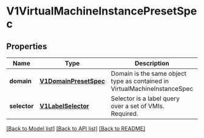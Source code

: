 # V1VirtualMachineInstancePresetSpec

## Properties
Name | Type | Description | Notes
------------ | ------------- | ------------- | -------------
**domain** | [**V1DomainPresetSpec**](V1DomainPresetSpec.md) | Domain is the same object type as contained in VirtualMachineInstanceSpec | [optional] 
**selector** | [**V1LabelSelector**](V1LabelSelector.md) | Selector is a label query over a set of VMIs. Required. | 

[[Back to Model list]](../README.md#documentation-for-models) [[Back to API list]](../README.md#documentation-for-api-endpoints) [[Back to README]](../README.md)


